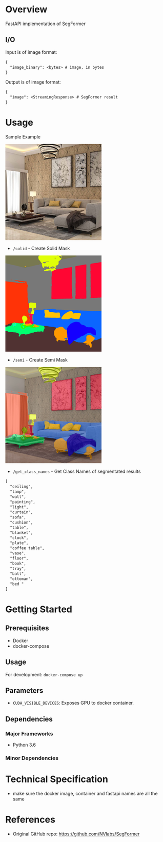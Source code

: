 # Overview
FastAPI implementation of SegFormer

## I/O
Input is of image format:
```
{
  "image_binary": <bytes> # image, in bytes
}
```
Output is of image format:
``` 
{
  "image": <StreamingResponse> # SegFormer result
}
```

# Usage

Sample Example

<img src="https://github.com/richylyq/SegFormer-FastAPI/blob/master/src/results/original.jpg" width="300" height="300">

* `/solid` - Create Solid Mask

<img src="https://github.com/richylyq/SegFormer-FastAPI/blob/master/src/results/solid.png" width="300" height="300">

* `/semi` - Create Semi Mask

<img src="https://github.com/richylyq/SegFormer-FastAPI/blob/master/src/results/semi.png" width="300" height="300">

* `/get_class_names` - Get Class Names of segmentated results
```
[
  "ceiling",
  "lamp",
  "wall",
  "painting",
  "light",
  "curtain",
  "sofa",
  "cushion",
  "table",
  "blanket",
  "clock",
  "plate",
  "coffee table",
  "vase",
  "floor",
  "book",
  "tray",
  "ball",
  "ottoman",
  "bed "
]
```

# Getting Started

## Prerequisites
- Docker
- docker-compose

## Usage
For development:
`docker-compose up`

## Parameters
* `CUDA_VISIBLE_DEVICES`: Exposes GPU to docker container.

## Dependencies
### Major Frameworks
- Python 3.6

### Minor Dependencies

# Technical Specification
- make sure the docker image, container and fastapi names are all the same

# References

* Original GitHub repo: https://github.com/NVlabs/SegFormer
